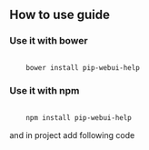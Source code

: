 ## How to use guide

### Use it with bower
```bash

    bower install pip-webui-help
```
### Use it with npm
```bash

    npm install pip-webui-help
```
and in project add following code
```

```
